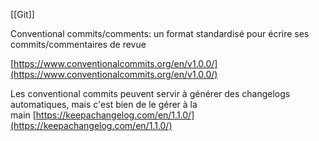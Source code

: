 [[Git]]

Conventional commits/comments: un format standardisé pour écrire ses commits/commentaires de revue

[https://www.conventionalcommits.org/en/v1.0.0/](https://www.conventionalcommits.org/en/v1.0.0/)

Les conventional commits peuvent servir à générer des changelogs automatiques, mais c'est bien de le gérer à la main [https://keepachangelog.com/en/1.1.0/](https://keepachangelog.com/en/1.1.0/)